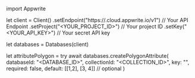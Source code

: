 import Appwrite

let client = Client()
    .setEndpoint("https://<REGION>.cloud.appwrite.io/v1") // Your API Endpoint
    .setProject("<YOUR_PROJECT_ID>") // Your project ID
    .setKey("<YOUR_API_KEY>") // Your secret API key

let databases = Databases(client)

let attributePolygon = try await databases.createPolygonAttribute(
    databaseId: "<DATABASE_ID>",
    collectionId: "<COLLECTION_ID>",
    key: "",
    required: false,
    default: [[1,2], [3, 4]] // optional
)

